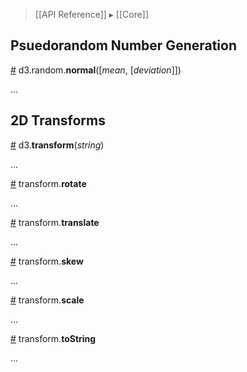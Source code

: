 > [[API Reference]] ▸ [[Core]]

## Psuedorandom Number Generation

<a name="d3_random_normal" href="#wiki-d3_random_normal">#</a> d3.random.<b>normal</b>([<i>mean</i>, [<i>deviation</i>]])

…

## 2D Transforms

<a name="d3_transform" href="#wiki-d3_transform">#</a> d3.<b>transform</b>(<i>string</i>)

…

<a name="transform_rotate" href="#wiki-transform_rotate">#</a> transform.<b>rotate</b>

…

<a name="transform_translate" href="#wiki-transform_translate">#</a> transform.<b>translate</b>

…

<a name="transform_skew" href="#wiki-transform_skew">#</a> transform.<b>skew</b>

…


<a name="transform_scale" href="#wiki-transform_scale">#</a> transform.<b>scale</b>

…

<a name="transform_toString" href="#wiki-transform_toString">#</a> transform.<b>toString</b>

…
